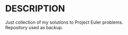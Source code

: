 # DESCRIPTION
Just collection of my solutions to Project Euler problems.\
Repository used as backup.